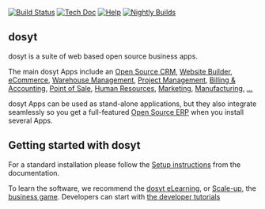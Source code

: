 [![Build Status](https://runbot.dosyt.com/runbot/badge/flat/1/master.svg)](https://runbot.dosyt.com/runbot)
[![Tech Doc](https://img.shields.io/badge/master-docs-875A7B.svg?style=flat&colorA=8F8F8F)](https://www.dosyt.com/documentation/master)
[![Help](https://img.shields.io/badge/master-help-875A7B.svg?style=flat&colorA=8F8F8F)](https://www.dosyt.com/forum/help-1)
[![Nightly Builds](https://img.shields.io/badge/master-nightly-875A7B.svg?style=flat&colorA=8F8F8F)](https://nightly.dosyt.com/)

dosyt
----

dosyt is a suite of web based open source business apps.

The main dosyt Apps include an <a href="https://www.dosyt.com/page/crm">Open Source CRM</a>,
<a href="https://www.dosyt.com/page/website-builder">Website Builder</a>,
<a href="https://www.dosyt.com/page/e-commerce">eCommerce</a>,
<a href="https://www.dosyt.com/page/warehouse">Warehouse Management</a>,
<a href="https://www.dosyt.com/page/project-management">Project Management</a>,
<a href="https://www.dosyt.com/page/accounting">Billing &amp; Accounting</a>,
<a href="https://www.dosyt.com/page/point-of-sale">Point of Sale</a>,
<a href="https://www.dosyt.com/page/employees">Human Resources</a>,
<a href="https://www.dosyt.com/page/lead-automation">Marketing</a>,
<a href="https://www.dosyt.com/page/manufacturing">Manufacturing</a>,
<a href="https://www.dosyt.com/#apps">...</a>

dosyt Apps can be used as stand-alone applications, but they also integrate seamlessly so you get
a full-featured <a href="https://www.dosyt.com">Open Source ERP</a> when you install several Apps.


Getting started with dosyt
-------------------------

For a standard installation please follow the <a href="https://www.dosyt.com/documentation/14.0/administration/install.html">Setup instructions</a>
from the documentation.

To learn the software, we recommend the <a href="https://www.dosyt.com/slides">dosyt eLearning</a>, or <a href="https://www.dosyt.com/page/scale-up-business-game">Scale-up</a>, the <a href="https://www.dosyt.com/page/scale-up-business-game">business game</a>. Developers can start with <a href="https://www.dosyt.com/documentation/14.0/developer/howtos.html">the developer tutorials</a>
